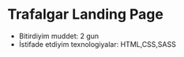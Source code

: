 # Trafalgar Landing Page

- Bitirdiyim muddet: 2 gun
- İstifade etdiyim texnologiyalar: HTML,CSS,SASS
